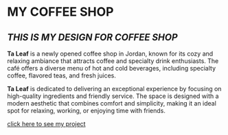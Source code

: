# MY COFFEE SHOP
*THIS IS MY DESIGN FOR COFFEE SHOP*  
--------------------------------------------------------
 **Ta Leaf** is a newly opened coffee shop in Jordan, known for its cozy and relaxing ambiance that attracts coffee and specialty drink enthusiasts. The café offers a diverse menu of hot and cold beverages, including specialty coffee, flavored teas, and fresh juices.  

**Ta Leaf** is dedicated to delivering an exceptional experience by focusing on high-quality ingredients and friendly service. The space is designed with a modern aesthetic that combines comfort and simplicity, making it an ideal spot for relaxing, working, or enjoying time with friends.

[click here to see my project](https://www.figma.com/design/2P4o0DD0U4ZYvqnCZFrJ7N/Untitled?node-id=0-1&node-type=canvas&t=whZdr3ERTjE8RQsJ-0)
